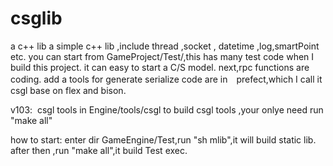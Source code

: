# csglib
a c++ lib
a simple c++ lib ,include thread ,socket , datetime ,log,smartPoint etc.
you can start from GameProject/Test/,this has many test code when I build this project.
it can easy to start a C/S model.
next,rpc functions are coding.
add a tools for generate serialize code are in　prefect,which I call it csgl base on flex and bison.

v103:
  csgl tools in Engine/tools/csgl
  to build csgl tools ,your onlye need run  "make all"
  
  how to start:
  enter dir GameEngine/Test,run "sh mlib",it will build static lib.
  after then ,run "make all",it build Test exec.
